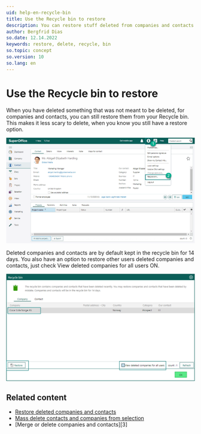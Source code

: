 ```yaml
---
uid: help-en-recycle-bin
title: Use the Recycle bin to restore
description: You can restore stuff deleted from companies and contacts from your Recycle bin.
author: Bergfrid Dias
so.date: 12.14.2022
keywords: restore, delete, recycle, bin
so.topic: concept
so.version: 10
so.lang: en
---
```


# Use the Recycle bin to restore

When you have deleted something that was not meant to be deleted, for companies and contacts, you can still restore them from your Recycle bin. This makes it less scary to delete, when you know you still have a restore option.

![You can restore items you have deleted by opening the Recycle bin in your Personal settings menu -screenshot][img1]

Deleted companies and contacts are by default kept in the recycle bin for 14 days. You also have an option to restore other users deleted companies and contacts, just check View deleted companies for all users ON.

![In the Recycle bin, select the companies and contacts you want to restore, and click the Restore button -screenshot][img2]

## Related content

* [Restore deleted companies and contacts][1]
* [Mass delete contacts and companies from selection][2]
* [Merge or delete companies and contacts][3]

<!-- Referenced links -->
[1]: restore-deleted-companies-and-contacts.md
[2]:
[3]:

<!-- Referenced images -->
[img1]: media/recycle-bin-personal-settings.png
[img2]: media/recycle-bin.png
